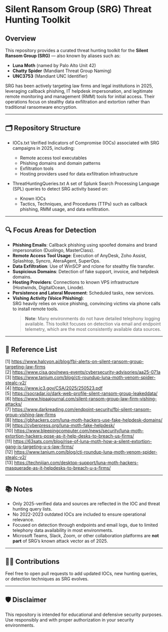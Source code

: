 # Silent Ransom Group (SRG) Threat Hunting Toolkit

## Overview

This repository provides a curated threat hunting toolkit for the **Silent Ransom Group (SRG)** — also known by aliases such as:

- **Luna Moth** (named by Palo Alto Unit 42)
- **Chatty Spider** (Mandiant Threat Group Naming)
- **UNC3753** (Mandiant UNC Identifier)

SRG has been actively targeting law firms and legal institutions in 2025, leveraging callback phishing, IT helpdesk impersonation, and legitimate remote monitoring and management (RMM) tools for initial access. Their operations focus on stealthy data exfiltration and extortion rather than traditional ransomware encryption.

---

## 🗂️ Repository Structure

- IOCs.txt 
  Verified Indicators of Compromise (IOCs) associated with SRG campaigns in 2025, including:
  - Remote access tool executables
  - Phishing domains and domain patterns
  - Exfiltration tools
  - Hosting providers used for data exfiltration infrastructure

- ThreatHuntingQueries.txt 
  A set of Splunk Search Processing Language (SPL) queries to detect SRG activity based on:
  - Known IOCs
  - Tactics, Techniques, and Procedures (TTPs) such as callback phishing, RMM usage, and data exfiltration.

---

## 🔍 Focus Areas for Detection

- **Phishing Emails**: Callback phishing using spoofed domains and brand impersonation (Duolingo, MasterClass).
- **Remote Access Tool Usage**: Execution of AnyDesk, Zoho Assist, Splashtop, Syncro, AteraAgent, SuperOps.
- **Data Exfiltration**: Use of WinSCP and rclone for stealthy file transfer.
- **Suspicious Domains**: Detection of fake support, invoice, and helpdesk domains.
- **Hosting Providers**: Connections to known VPS infrastructure (Hostwinds, DigitalOcean, Linode).
- **Persistence and Lateral Movement**: Scheduled tasks, new services.
- **Vishing Activity (Voice Phishing)**:  
  SRG heavily relies on voice phishing, convincing victims via phone calls to install remote tools.  
  > **Note**: Many environments do not have detailed telephony logging available. This toolkit focuses on detection via email and endpoint telemetry, which are the most consistently available data sources.

---

## 📝 Reference List

[1] https://www.halcyon.ai/blog/fbi-alerts-on-silent-ransom-group-targeting-law-firms  
[2] https://www.cisa.gov/news-events/cybersecurity-advisories/aa25-071a  
[3] https://www.tanium.com/blog/cti-roundup-luna-moth-venom-spider-stealc-v2/  
[4] https://www.ic3.gov/CSA/2025/250523.pdf  
[5] https://socradar.io/dark-web-profile-silent-ransom-group-leakeddata/  
[6] https://www.hipaajournal.com/silent-ransom-group-law-firm-vishing-attacks/  
[7] https://www.darkreading.com/endpoint-security/fbi-silent-ransom-group-vishing-law-firms  
[8] https://gbhackers.com/luna-moth-hackers-use-fake-helpdesk-domains/  
[9] https://cyberpress.org/luna-moth-fake-helpdesk/  
[10] https://www.bleepingcomputer.com/news/security/luna-moth-extortion-hackers-pose-as-it-help-desks-to-breach-us-firms/  
[11] https://63sats.com/blog/rise-of-luna-moth-how-a-silent-extortion-gang-is-targeting-u-s-law-firms/  
[12] https://www.tanium.com/blog/cti-roundup-luna-moth-venom-spider-stealc-v2/  
[13] https://technijian.com/desktop-support/luna-moth-hackers-masquerade-as-it-helpdesks-to-breach-u-s-firms/  

---

## 📚 Notes

- Only 2025-verified data and sources are reflected in the IOC and threat hunting query lists.
- No 2022-2023 outdated IOCs are included to ensure operational relevance.
- Focused on detection through endpoints and email logs, due to limited telephony data availability in most environments.
- Microsoft Teams, Slack, Zoom, or other collaboration platforms are **not part** of SRG’s known attack vector as of 2025.

---

## 👨‍💻 Contributions

Feel free to open pull requests to add updated IOCs, new hunting queries, or detection techniques as SRG evolves.

---

## 🛡️ Disclaimer

This repository is intended for educational and defensive security purposes. Use responsibly and with proper authorization in your security environments.
